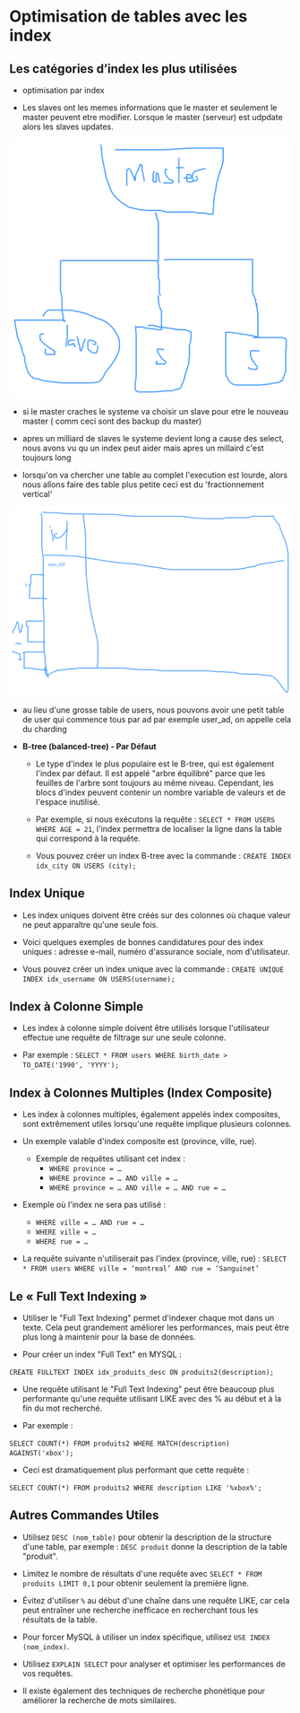 # Optimisation de tables avec les index


## Les catégories d’index les plus utilisées

- optimisation par index

- Les slaves ont les memes informations que le master et seulement le master peuvent etre modifier. Lorsque le master (serveur) est udpdate alors les slaves updates. 

![](Optimisation.m\9075242a-2d3f-2c7a-c4b5-79f3a3fa6c35.svg)

- si le master craches le systeme va choisir un slave pour etre le nouveau master  ( comm ceci sont des backup du master)

- apres un milliard de slaves le systeme devient long a cause des select, nous avons vu qu un index peut aider mais apres un millaird c'est toujours long

- lorsqu'on va chercher une table au complet l'execution est lourde, alors nous allons faire des table plus petite ceci est du 'fractionnement vertical'

![](Optimisation.m\cb9b350f-669e-356b-3f1c-957b0162370d.svg)

- au lieu d'une grosse table de users, nous pouvons avoir une petit table de user qui commence tous par ad par exemple user_ad, on appelle cela du charding


- **B-tree (balanced-tree) - Par Défaut**
  - Le type d'index le plus populaire est le B-tree, qui est également l'index par défaut. Il est appelé "arbre équilibré" parce que les feuilles de l'arbre sont toujours au même niveau. Cependant, les blocs d'index peuvent contenir un nombre variable de valeurs et de l'espace inutilisé.

  - Par exemple, si nous exécutons la requête : `SELECT * FROM USERS WHERE AGE = 21`, l'index permettra de localiser la ligne dans la table qui correspond à la requête.

  - Vous pouvez créer un index B-tree avec la commande : `CREATE INDEX idx_city ON USERS (city);`

## Index Unique

- Les index uniques doivent être créés sur des colonnes où chaque valeur ne peut apparaître qu'une seule fois.

- Voici quelques exemples de bonnes candidatures pour des index uniques : adresse e-mail, numéro d'assurance sociale, nom d'utilisateur.

- Vous pouvez créer un index unique avec la commande : `CREATE UNIQUE INDEX idx_username ON USERS(username);`

## Index à Colonne Simple

- Les index à colonne simple doivent être utilisés lorsque l'utilisateur effectue une requête de filtrage sur une seule colonne.

- Par exemple : `SELECT * FROM users WHERE birth_date > TO_DATE('1990', 'YYYY');`

## Index à Colonnes Multiples (Index Composite)

- Les index à colonnes multiples, également appelés index composites, sont extrêmement utiles lorsqu'une requête implique plusieurs colonnes.

- Un exemple valable d'index composite est (province, ville, rue).
  - Exemple de requêtes utilisant cet index :
    - `WHERE province = …`
    - `WHERE province = … AND ville = …`
    - `WHERE province = … AND ville = … AND rue = …`
  
- Exemple où l'index ne sera pas utilisé :
  - `WHERE ville = … AND rue = …`
  - `WHERE ville = …`
  - `WHERE rue = …`

- La requête suivante n'utiliserait pas l'index (province, ville, rue) :
  `SELECT * FROM users WHERE ville = ‘montreal’ AND rue = ‘Sanguinet’`


## Le « Full Text Indexing »

- Utiliser le "Full Text Indexing" permet d'indexer chaque mot dans un texte. Cela peut grandement améliorer les performances, mais peut être plus long à maintenir pour la base de données.

- Pour créer un index "Full Text" en MYSQL :

`CREATE FULLTEXT INDEX idx_produits_desc ON produits2(description);`

- Une requête utilisant le "Full Text Indexing" peut être beaucoup plus performante qu'une requête utilisant LIKE avec des % au début et à la fin du mot recherché.

- Par exemple :

`SELECT COUNT(*) FROM produits2 WHERE MATCH(description) AGAINST('xbox');`

- Ceci est dramatiquement plus performant que cette requête :

`SELECT COUNT(*) FROM produits2 WHERE description LIKE '%xbox%';`

## Autres Commandes Utiles

- Utilisez `DESC (nom_table)` pour obtenir la description de la structure d'une table, par exemple : `DESC produit` donne la description de la table "produit".

- Limitez le nombre de résultats d'une requête avec `SELECT * FROM produits LIMIT 0,1` pour obtenir seulement la première ligne.

- Évitez d'utiliser `%` au début d'une chaîne dans une requête LIKE, car cela peut entraîner une recherche inefficace en recherchant tous les résultats de la table.

- Pour forcer MySQL à utiliser un index spécifique, utilisez `USE INDEX (nom_index)`.

- Utilisez `EXPLAIN SELECT` pour analyser et optimiser les performances de vos requêtes.

- Il existe également des techniques de recherche phonétique pour améliorer la recherche de mots similaires.



